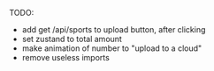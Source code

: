TODO:
- add get /api/sports to upload button, after clicking
- set zustand to total amount
- make animation of number to "upload to a cloud"
- remove useless imports